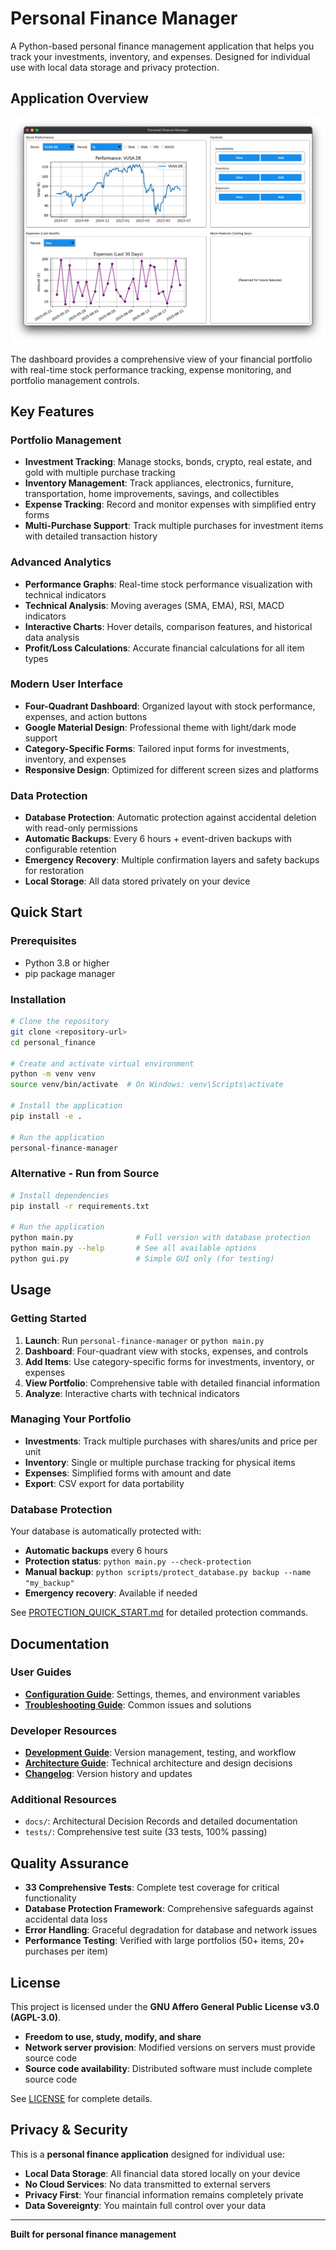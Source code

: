 # Personal Finance Manager

A Python-based personal finance management application that helps you track your investments, inventory, and expenses. Designed for individual use with local data storage and privacy protection.

## Application Overview
![Personal Finance Manager Dashboard](docs/images/dashboard_0.2.0.png)

The dashboard provides a comprehensive view of your financial portfolio with real-time stock performance tracking, expense monitoring, and portfolio management controls.

## Key Features

### Portfolio Management
- **Investment Tracking**: Manage stocks, bonds, crypto, real estate, and gold with multiple purchase tracking
- **Inventory Management**: Track appliances, electronics, furniture, transportation, home improvements, savings, and collectibles
- **Expense Tracking**: Record and monitor expenses with simplified entry forms
- **Multi-Purchase Support**: Track multiple purchases for investment items with detailed transaction history

### Advanced Analytics
- **Performance Graphs**: Real-time stock performance visualization with technical indicators
- **Technical Analysis**: Moving averages (SMA, EMA), RSI, MACD indicators
- **Interactive Charts**: Hover details, comparison features, and historical data analysis
- **Profit/Loss Calculations**: Accurate financial calculations for all item types

### Modern User Interface
- **Four-Quadrant Dashboard**: Organized layout with stock performance, expenses, and action buttons
- **Google Material Design**: Professional theme with light/dark mode support
- **Category-Specific Forms**: Tailored input forms for investments, inventory, and expenses
- **Responsive Design**: Optimized for different screen sizes and platforms

### Data Protection
- **Database Protection**: Automatic protection against accidental deletion with read-only permissions
- **Automatic Backups**: Every 6 hours + event-driven backups with configurable retention
- **Emergency Recovery**: Multiple confirmation layers and safety backups for restoration
- **Local Storage**: All data stored privately on your device

## Quick Start

### Prerequisites
- Python 3.8 or higher
- pip package manager

### Installation
```bash
# Clone the repository
git clone <repository-url>
cd personal_finance

# Create and activate virtual environment
python -m venv venv
source venv/bin/activate  # On Windows: venv\Scripts\activate

# Install the application
pip install -e .

# Run the application
personal-finance-manager
```

### Alternative - Run from Source
```bash
# Install dependencies
pip install -r requirements.txt

# Run the application
python main.py              # Full version with database protection
python main.py --help       # See all available options
python gui.py               # Simple GUI only (for testing)
```

## Usage

### Getting Started
1. **Launch**: Run `personal-finance-manager` or `python main.py`
2. **Dashboard**: Four-quadrant view with stocks, expenses, and controls
3. **Add Items**: Use category-specific forms for investments, inventory, or expenses
4. **View Portfolio**: Comprehensive table with detailed financial information
5. **Analyze**: Interactive charts with technical indicators

### Managing Your Portfolio
- **Investments**: Track multiple purchases with shares/units and price per unit
- **Inventory**: Single or multiple purchase tracking for physical items
- **Expenses**: Simplified forms with amount and date
- **Export**: CSV export for data portability

### Database Protection
Your database is automatically protected with:
- **Automatic backups** every 6 hours
- **Protection status**: `python main.py --check-protection`
- **Manual backup**: `python scripts/protect_database.py backup --name "my_backup"`
- **Emergency recovery**: Available if needed

See [PROTECTION_QUICK_START.md](PROTECTION_QUICK_START.md) for detailed protection commands.

## Documentation

### User Guides
- **[Configuration Guide](CONFIGURATION.md)**: Settings, themes, and environment variables
- **[Troubleshooting Guide](TROUBLESHOOTING.md)**: Common issues and solutions

### Developer Resources
- **[Development Guide](DEVELOPMENT.md)**: Version management, testing, and workflow
- **[Architecture Guide](ARCHITECTURE.md)**: Technical architecture and design decisions
- **[Changelog](CHANGELOG.md)**: Version history and updates

### Additional Resources
- `docs/`: Architectural Decision Records and detailed documentation
- `tests/`: Comprehensive test suite (33 tests, 100% passing)

## Quality Assurance
- **33 Comprehensive Tests**: Complete test coverage for critical functionality
- **Database Protection Framework**: Comprehensive safeguards against accidental data loss
- **Error Handling**: Graceful degradation for database and network issues
- **Performance Testing**: Verified with large portfolios (50+ items, 20+ purchases per item)

## License

This project is licensed under the **GNU Affero General Public License v3.0 (AGPL-3.0)**.

- **Freedom to use, study, modify, and share**
- **Network server provision**: Modified versions on servers must provide source code
- **Source code availability**: Distributed software must include complete source code

See [LICENSE](LICENSE) for complete details.

## Privacy & Security

This is a **personal finance application** designed for individual use:
- **Local Data Storage**: All financial data stored locally on your device
- **No Cloud Services**: No data transmitted to external servers
- **Privacy First**: Your financial information remains completely private
- **Data Sovereignty**: You maintain full control over your data

---

**Built for personal finance management**
